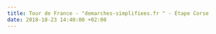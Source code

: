 ```yaml
---
title: Tour de France - "demarches-simplifiees.fr " - Étape Corse
date: 2018-10-23 14:40:00 +02:00
---
```


